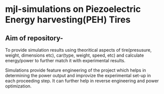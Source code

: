 # mjl-simulations on Piezoelectric Energy harvesting(PEH) Tires

## Aim of repository-
To provide simulation results using theoritical aspects of tire(presusure, weight, dimensions etc), car(type, weight, speed, etc) and calculate energy/power to further match it with experimental results.

Simulations provide feature engineering of the project which helps in determining the power output and improvize the experimental set-up in each proceeding step. It can further help in reverse engineering and power optimization.
